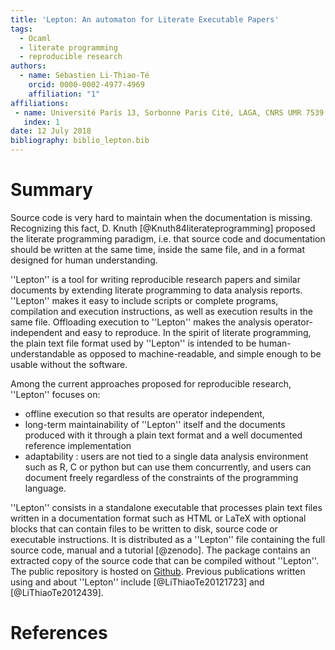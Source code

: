 ```yaml
---
title: 'Lepton: An automaton for Literate Executable Papers'
tags:
  - Ocaml
  - literate programming
  - reproducible research
authors:
  - name: Sébastien Li-Thiao-Té
    orcid: 0000-0002-4977-4969
    affiliation: "1" 
affiliations:
 - name: Université Paris 13, Sorbonne Paris Cité, LAGA, CNRS UMR 7539
   index: 1
date: 12 July 2018
bibliography: biblio_lepton.bib
---
```


# Summary

Source code is very hard to maintain when the documentation is missing. Recognizing
this fact, D. Knuth [@Knuth84literateprogramming] proposed the literate programming
paradigm, i.e. that source code and documentation should be written at the
same time, inside the same file, and in a format designed for human understanding.

''Lepton'' is a tool for writing reproducible research papers and similar documents
by extending literate programming to data analysis reports. ''Lepton'' makes it easy to include
scripts or complete programs, compilation and execution instructions,
as well as execution results in the same file. Offloading execution to ''Lepton'' makes
the analysis operator-independent and easy to reproduce. In the spirit of literate programming,
the plain text file format used by ''Lepton'' is intended to be human-understandable
as opposed to machine-readable, and simple enough to be usable without the software.

Among the current approaches proposed for reproducible research, ''Lepton'' focuses on:

- offline execution so that results are operator independent,
- long-term maintainability of ''Lepton'' itself and the documents produced with it
through a plain text format and a well documented reference implementation
- adaptability : users are not tied to a single data analysis environment such as R, C or
python but can use them concurrently, and users can document freely regardless of
the constraints of the programming language.

''Lepton'' consists in a standalone executable that processes plain text files
written in a documentation format such as HTML or LaTeX with optional blocks that
can contain files to be written to disk, source code or executable instructions.
It is distributed as a ''Lepton'' file containing the full source code, manual and a tutorial [@zenodo].
The package contains an extracted copy of the source code that can be compiled without ''Lepton''.
The public repository is hosted on [Github](https://github.com/slithiaote/lepton).
Previous publications written using and about ''Lepton'' include [@LiThiaoTe20121723]
and [@LiThiaoTe2012439].

# References
